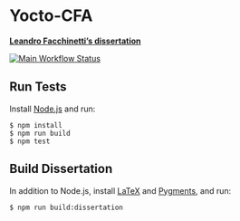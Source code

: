# Yocto-CFA

[**Leandro Facchinetti’s dissertation**](https://github.com/leafac/yocto-cfa/raw/master/dissertation/yocto-cfa.pdf)

[![Main Workflow Status](https://github.com/leafac/yocto-cfa/workflows/Main/badge.svg)](https://github.com/leafac/yocto-cfa/actions)

## Run Tests

Install [Node.js](https://nodejs.org/) and run:

```console
$ npm install
$ npm run build
$ npm test
```

## Build Dissertation

In addition to Node.js, install [LaTeX](https://www.latex-project.org) and [Pygments](http://pygments.org), and run:

```console
$ npm run build:dissertation
```
